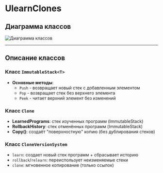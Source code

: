 # UlearnClones

## Диаграмма классов
![Диаграмма классов](https://www.mermaidchart.com/raw/377341e9-6cda-43c5-85d1-7ad16198d036?theme=light&version=v0.1&format=svg)

---

## Описание классов

### Класс `ImmutableStack<T>`
- **Основные методы**:
  - `Push` - возвращает новый стек с добавленным элементом
  - `Pop` - возвращает стек без верхнего элемента
  - `Peek` - читает верхний элемент без изменений

### Класс `Clone`
- **LearnedPrograms**: стек изученных программ (ImmutableStack<string>)
- **RollbackHistory**: стек отменённых программ (ImmutableStack<string>)
- **Copy()**: создаёт "поверхностную" копию (без дублирования стеков)

### Класс `CloneVersionSystem`
  - `learn`: создает новый стек программ + сбрасывает историю
  - `rollback`/`relearn`: переиспользует неизменяемые стеки
  - `clone`: мгновенное копирование (только ссылок)
